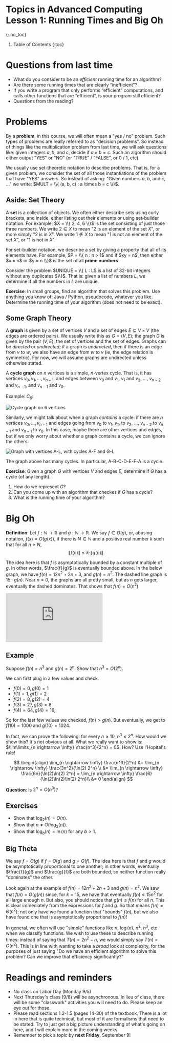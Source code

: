 # Topics in Advanced Computing Lesson 1: Running Times and Big Oh
{:.no_toc}

1. Table of Contents
{:toc}

# Questions from last time

* What do you consider to be an *efficient* running time for an algorithm?
* Are there some running times that are clearly “inefficient”?
* If you write a program that only performs “efficient” computations, and calls other functions that are “efficient”, is your program still efficient?
* Questions from the reading?

# Problems

By a **problem**, in this course, we will often mean a "yes / no" problem. Such types of problems are really referred to as "decision problems". So instead of things like the multiplication problem from last time, we will ask questions like: given integers $a, b,$ and $c$, decide if $a \times b = c$. Such an algorithm should either output "YES" or "NO" (or "TRUE" / "FALSE", or 0 / 1, etc).

We usually use set-theoretic notation to describe problems. That is, for a given problem, we consider the set of all those instantiations of the problem that have "YES" answers. So instead of asking: "Given numbers $a$, $b$, and $c$, ..." we write: $MULT = \\{ (a, b, c) : a \times b = c \\}$.

## Aside: Set Theory

A **set** is a collection of objects. We often either describe sets using curly brackets, and inside, either listing out their elements or using set-builder notation. For example: $X = \\{ 2, 4, 6 \\}$ is the set consisting of just those three numbers. We write $2 \in X$ to mean "$2$ is an element of the set $X$", or more simply "$2$ is in $X$". We write $1 \not \in X$ to mean "$1$ is not an element of the set $X$", or "$1$ is not in $X$".

For set-builder notation, we describe a set by giving a property that all of its elements have. For example, $P = \\{ n : n > 1$ and if $xy = n$, then either $x = n$ or $y = n \\}$ is the set of all **prime numbers**.

Consider the problem $UNIQUE = \\{ L : L$ is a list of 32-bit integers without any duplicates $\\}$. That is: given a list of numbers $L$, we determine if all the numbers in $L$ are unique.

**Exercise**: In small groups, find an algorithm that solves this problem. Use anything you know of: Java / Python, pseudocode, whatever you like. Determine the running time of your algorithm (does not need to be exact).

## Some Graph Theory

A **graph** is given by a set of vertices $V$ and a set of edges $E \subseteq V \times V$ (the edges are ordered pairs). We usually write this as $G = (V, E)$; the graph $G$ is given by the pair $(V, E)$, the set of vertices and the set of edges. Graphs can be *directed* or *undirected*; if a graph is *undirected*, then if there is an edge from $v$ to $w$, we also have an edge from $w$ to $v$ (ie, the edge relation is symmetric). For now, we will assume graphs are undirected unless otherwise stated.

A **cycle graph** on $n$ vertices is a simple, $n$-vertex cycle. That is, it has vertices $v_0, v_1, \ldots, v_{n-1}$, and edges between $v_0$ and $v_1$, $v_1$ and $v_2$, $\ldots$, $v_{n-2}$ and $v_{n-1}$, and $v_{n-1}$ and $v_0$.

Example: $C_6$:

![Cycle graph on 6 vertices](https://upload.wikimedia.org/wikipedia/commons/thumb/f/f6/Undirected_6_cycle.svg/178px-Undirected_6_cycle.svg.png)

Similarly, we might talk about when a graph *contains* a cycle: if there are $n$ vertices $v_0, \ldots, v_{n-1}$ and edges going from $v_0$ to $v_1$, $v_1$, to $v_2$, $\ldots$, $v_{n-2}$ to $v_{n-1}$ and $v_{n-1}$ to $v_0$. In this case, maybe there are other vertices and edges, but if we only worry about whether a graph contains a cycle, we can ignore the others.

![Graph with vertices A-L, with cycles A-F and G-L](https://upload.wikimedia.org/wikipedia/commons/d/df/Graph_with_Chordless_and_Chorded_Cycles.svg)

The graph above has many cycles. In particular, A-B-C-D-E-F-A is a cycle.

**Exercise**: Given a graph $G$ with vertices $V$ and edges $E$, determine if $G$ has a cycle (of any length).

1. How do we represent $G$?
2. Can you come up with an algorithm that checkes if $G$ has a cycle?
3. What is the running time of your algorithm?

# Big Oh

**Definition**: Let $f : \mathbb{N} \to \mathbb{R}$ and $g : \mathbb{N} \to \mathbb{R}$. We say $f \in O(g)$, or, abusing notation, $f(x) = O(g(x))$, if there is $N \in \mathbb{N}$ and a positive real number $k$ such that for all $n \geq N$, $$\|f(n)\| \leq k \cdot \|g(n)\|.$$

The idea here is that $f$ is asymptotically bounded by a constant multiple of $g$. In other words, $\frac{f}{g}$ is eventually bounded above. In the below graph, we have $f(n) = 12n^2 + 2n + 3$, and $g(n) = n^2$. The dashed line graph is $15 \cdot g(n)$. Near $n = 0$, the graphs are all pretty small, but as $n$ gets larger, eventually the dashed dominates. That shows that $f(n) = O(n^2)$.

<div class="desmos-container">
<iframe src="https://www.desmos.com/calculator/d8iqylvkkq?embed" style="border: 1px solid #ccc" frameborder=0></iframe>
</div>

## Example

Suppose $f(n) = n^3$ and $g(n) = 2^n$. Show that $n^3 = O(2^n)$.

We can first plug in a few values and check.

* $f(0) = 0, g(0) = 1$
* $f(1) = 1, g(1) = 2$
* $f(2) = 8, g(2) = 4$
* $f(3) = 27, g(3) = 8$
* $f(4) = 64, g(4) = 16$,

So for the last few values we checked, $f(n) > g(n)$. But eventually, we get to $f(10) = 1000$ and $g(10) = 1024$.

In fact, we can prove the following: for every $n \geq 10$, $n^3 \leq 2^n$. How would we show this? It's not obvious at all. What we really want to show is: $\lim\limits_{n \rightarrow \infty} \frac{n^3}{2^n} = 0$. How? Use l'Hopital's rule!

$$
\begin{align}
\lim_{n \rightarrow \infty} \frac{n^3}{2^n} &= \lim_{n \rightarrow \infty} \frac{3n^2}{\ln(2) 2^n} \\
&= \lim_{n \rightarrow \infty} \frac{6n}{\ln(2)\ln(2) 2^n} = \lim_{n \rightarrow \infty} \frac{6}{\ln(2)\ln(2)\ln(2) 2^n}\\
&= 0
\end{align}
$$

**Question**: Is $2^n = O(n^3)$?

## Exercises

* Show that $\log_2(n) = O(n)$.
* Show that $n \neq O(\log_2(n))$.
* Show that $\log_b(n) = \ln(n)$ for any $b > 1$.

## Big Theta

We say $f = \Theta(g)$ if $f = O(g)$ and $g = O(f)$. The idea here is that $f$ and $g$ would be asymptotically proportional to one another; in other words, eventually $\frac{f}{g}$ and $\frac{g}{f}$ are both bounded, so neither function really "dominates" the other.

Look again at the example of $f(n) = 12n^2 + 2n + 3$ and $g(n) = n^2$. We saw that $f(n) = O(g(n))$ since, for $k = 15$, we have that eventually $f(n) \leq 15n^2$ for all large enough $n$. But also, you should notice that $g(n) \leq f(n)$ for all $n$. This is clear immediately from the expressions for $f$ and $g$. So that means $f(n) = \Theta(n^2)$: not only have we found a function that "bounds" $f(n)$, but we also have found one that is asymptotically proportional to $f(n)$!

In general, we often will use "simple" functions like $n$, $\log(n)$, $n^2$, $n^3$, etc when we classify functions. We wish to use these to describe running times: instead of saying that $T(n) = 2n^2 - n$, we would simply say $T(n) = O(n^2)$. This is in line with wanting to take a *broad* look at complexity, for the purposes of just saying "Do we have an efficient algorithm to solve this problem? Can we improve that efficiency significantly?"

# Readings and reminders

* No class on Labor Day (Monday 9/5)
* Next Thursday's class (9/8) will be asynchronous. In lieu of class, there will be some "classwork" activities you will need to do. Please keep an eye out for those.
* Please read sections 1.2-1.5 (pages 14-30) of the textbook. There is a lot in here that is quite technical, but most of it are formalisms that need to be stated. Try to just get a big picture understanding of what's going on here, and I will explain more in the coming weeks.
* Remember to pick a topic by **next Friday**, September 9!
